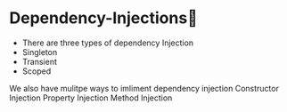 # Dependency-Injections💉

 * There are three types of dependency Injection
 * Singleton
 * Transient
 * Scoped

We also have mulitpe ways to imliment dependency injection 
Constructor Injection 
Property Injection
Method Injection
